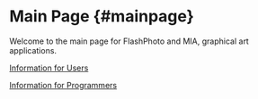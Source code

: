 Main Page {#mainpage}
===========
Welcome to the main page for FlashPhoto and MIA, graphical art applications.

[Information for Users](https://github.com/barded/code-portfolio/blob/master/University%20of%20Minnesota/Design%20and%20Development%20F%2018/PROJ/src/usersmain.md)


[Information for Programmers](https://github.com/barded/code-portfolio/blob/master/University%20of%20Minnesota/Design%20and%20Development%20F%2018/PROJ/src/programmersmain.md)
